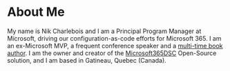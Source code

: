 # About Me

<p>My name is Nik Charlebois and I am a Principal Program Manager at Microsoft, driving our configuration-as-code efforts for Microsoft 365. I am an ex-Microsoft MVP, a frequent conference speaker and a <a href="https://www.amazon.ca/Books-Nikolas-Charlebois-Laprade/s?rh=n%3A916520%2Cp_27%3ANikolas+Charlebois-Laprade">multi-time book author</a>. I am the owner and creator of the <a href="https://Microsoft365DSC.com">Microsoft365DSC</a> Open-Source solution, and I am based in Gatineau, Quebec (Canada).</p>
